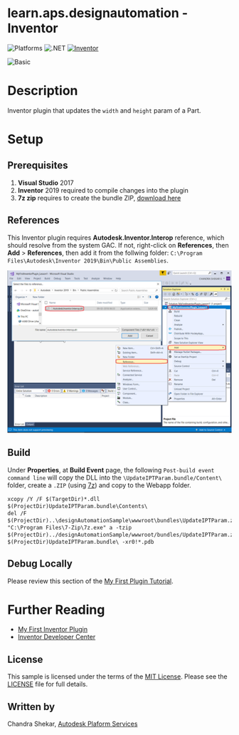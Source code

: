 # learn.aps.designautomation - Inventor

![Platforms](https://img.shields.io/badge/Plugins-Windows-lightgray.svg)
![.NET](https://img.shields.io/badge/.NET%20Framework-4.7-blue.svg)
[![Inventor](https://img.shields.io/badge/Inventor-2019-lightblue.svg)](http://developer.autodesk.com/)

![Basic](https://img.shields.io/badge/Level-Basic-blue.svg)

# Description

Inventor plugin that updates the `width` and `height` param of a Part.

# Setup

## Prerequisites

1. **Visual Studio** 2017
2. **Inventor** 2019 required to compile changes into the plugin
3. **7z zip** requires to create the bundle ZIP, [download here](https://www.7-zip.org/)

## References

This Inventor plugin requires **Autodesk.Inventor.Interop** reference, which should resolve from the system GAC. If not, right-click on **References**, then **Add** > **References**, then add it from the follwing folder: `C:\Program Files\Autodesk\Inventor 2019\Bin\Public Assemblies`.

![](../media/inventor/references.png) 

## Build

Under **Properties**, at **Build Event** page, the following `Post-build event command line` will copy the DLL into the `\UpdateIPTParam.bundle/Content\` folder, create a `.ZIP` (using [7z](https://www.7-zip.org/)) and copy to the Webapp folder.

```
xcopy /Y /F $(TargetDir)*.dll $(ProjectDir)UpdateIPTParam.bundle\Contents\
del /F $(ProjectDir)..\designAutomationSample\wwwroot\bundles\UpdateIPTParam.zip
"C:\Program Files\7-Zip\7z.exe" a -tzip $(ProjectDir)../designAutomationSample/wwwroot/bundles/UpdateIPTParam.zip  $(ProjectDir)UpdateIPTParam.bundle\ -xr0!*.pdb
```

## Debug Locally

Please review this section of the [My First Plugin Tutorial](https://knowledge.autodesk.com/support/inventor-products/learn-explore/caas/simplecontent/content/lesson-2-programming-overview-autodesk-inventor.html).

# Further Reading

- [My First Inventor Plugin](https://knowledge.autodesk.com/support/inventor-products/learn-explore/caas/simplecontent/content/my-first-inventor-plug-overview.html)
- [Inventor Developer Center](https://www.autodesk.com/developer-network/platform-technologies/inventor)

## License

This sample is licensed under the terms of the [MIT License](http://opensource.org/licenses/MIT). Please see the [LICENSE](LICENSE) file for full details.

## Written by

Chandra Shekar, [Autodesk Plaform Services](http://aps.autodesk.com)